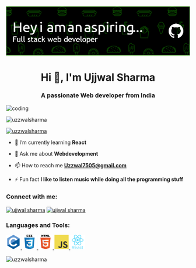 ![Header](https://github.com/UzzwalSharma/UzzwalSharma/blob/main/github-header-image%20(2).png)
<h1 align="center">Hi 👋, I'm Ujjwal Sharma</h1>
<h3 align="center">A passionate Web developer from India</h3>
<img src="https://camo.githubusercontent.com/7de37139d0b4c1ce40865e799b446c0e963a3dd8fb68d239707237c40604fa3d/68747470733a2f2f63646e2e6472696262626c652e636f6d2f75736572732f3733303730332f73637265656e73686f74732f363538313234332f6176656e746f2e676966" alt="coding" width="600px" />
<p align="left"> <img src="https://komarev.com/ghpvc/?username=uzzwalsharma&label=Profile%20views&color=0e75b6&style=flat" alt="uzzwalsharma" /> </p>

<p align="left"> <a href="https://github.com/ryo-ma/github-profile-trophy"><img src="https://github-profile-trophy.vercel.app/?username=uzzwalsharma" alt="uzzwalsharma" /></a> </p>

- 🌱 I’m currently learning **React**

- 💬 Ask me about **Webdevelopment**

- 📫 How to reach me **Uzzwal7505@gmail.com**

- ⚡ Fun fact **I like to listen music while doing all the programming stuff**

<h3 align="left">Connect with me:</h3>
<p align="left">
<a href="www.linkedin.com/in/ujjwal-sharma-3a1395279" target="blank"><img align="center" src="https://raw.githubusercontent.com/rahuldkjain/github-profile-readme-generator/master/src/images/icons/Social/linked-in-alt.svg" alt="ujjwal sharma" height="30" width="40" /></a>
<a href="https://www.youtube.com/channel/UC0stejJNH-K2pRkqr9fjl0g" target="blank"><img align="center" src="https://raw.githubusercontent.com/rahuldkjain/github-profile-readme-generator/master/src/images/icons/Social/youtube.svg" alt="ujjwal sharma" height="30" width="40" /></a>
</p>

<h3 align="left">Languages and Tools:</h3>
<p align="left"> <a href="https://www.cprogramming.com/" target="_blank" rel="noreferrer"> <img src="https://raw.githubusercontent.com/devicons/devicon/master/icons/c/c-original.svg" alt="c" width="40" height="40"/> </a> <a href="https://www.w3schools.com/css/" target="_blank" rel="noreferrer"> <img src="https://raw.githubusercontent.com/devicons/devicon/master/icons/css3/css3-original-wordmark.svg" alt="css3" width="40" height="40"/> </a> <a href="https://www.w3.org/html/" target="_blank" rel="noreferrer"> <img src="https://raw.githubusercontent.com/devicons/devicon/master/icons/html5/html5-original-wordmark.svg" alt="html5" width="40" height="40"/> </a> <a href="https://developer.mozilla.org/en-US/docs/Web/JavaScript" target="_blank" rel="noreferrer"> <img src="https://raw.githubusercontent.com/devicons/devicon/master/icons/javascript/javascript-original.svg" alt="javascript" width="40" height="40"/> </a> <a href="https://reactjs.org/" target="_blank" rel="noreferrer"> <img src="https://raw.githubusercontent.com/devicons/devicon/master/icons/react/react-original-wordmark.svg" alt="react" width="40" height="40"/> </a> </p>

<p><img align="center" src="https://github-readme-stats.vercel.app/api/top-langs?username=uzzwalsharma&show_icons=true&locale=en&layout=compact" alt="uzzwalsharma" /></p>
